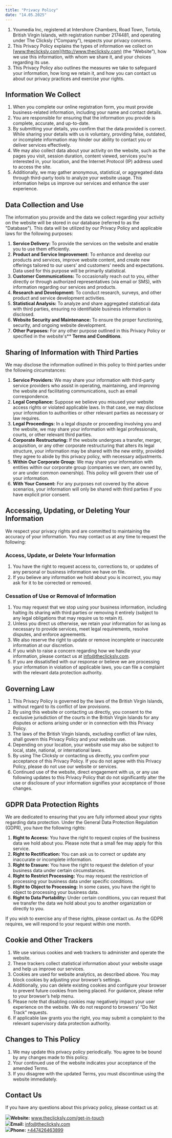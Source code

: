 ```yaml
---
title: "Privacy Policy"
date: "14.05.2025"
---
```


<div>

1.  Youmedia Inc, registered at Intershore Chambers, Road Town, Tortola, British Virgin Islands, with registration number 2174481, and operating under The Clicksly (“Company”), respects your privacy concerns.
2.  This Privacy Policy explains the types of information we collect on [www.theclicksly.com](http://www.theclicksly.com) (the “Website”), how we use this information, with whom we share it, and your choices regarding its use.
3.  This Privacy Policy also outlines the measures we take to safeguard your information, how long we retain it, and how you can contact us about our privacy practices and exercise your rights.

</div>

<div>

## **Information We Collect**

1.  When you complete our online registration form, you must provide business-related information, including your name and contact details.
2.  You are responsible for ensuring that the information you provide is complete, accurate, and up-to-date.
3.  By submitting your details, you confirm that the data provided is correct. While sharing your details with us is voluntary, providing false, outdated, or incomplete information may hinder our ability to contact you or deliver services effectively.
4.  We may also collect data about your activity on the website, such as the pages you visit, session duration, content viewed, services you’re interested in, your location, and the Internet Protocol (IP) address used to access the site.
5.  Additionally, we may gather anonymous, statistical, or aggregated data through third-party tools to analyze your website usage. This information helps us improve our services and enhance the user experience.

</div>

<div>

## **Data Collection and Use**

The information you provide and the data we collect regarding your activity on the website will be stored in our database (referred to as the "Database"). This data will be utilized by our Privacy Policy and applicable laws for the following purposes:

1.  **Service Delivery:** To provide the services on the website and enable you to use them efficiently.
2.  **Product and Service Improvement:** To enhance and develop our products and services, improve website content, and create new offerings tailored to our users' and customers' needs and expectations. Data used for this purpose will be primarily statistical.
3.  **Customer Communications:** To occasionally reach out to you, either directly or through authorized representatives (via email or SMS), with information regarding our services and products.
4.  **Research and Development:** To conduct research, surveys, and other product and service development activities.
5.  **Statistical Analysis:** To analyze and share aggregated statistical data with third parties, ensuring no identifiable business information is disclosed.
6.  **Website Security and Maintenance:** To ensure the proper functioning, security, and ongoing website development.
7.  **Other Purposes:** For any other purpose outlined in this Privacy Policy or specified in the website's\*\* **Terms and Conditions**.

</div>

<div>

## **Sharing of Information with Third Parties**

We may disclose the information outlined in this policy to third parties under the following circumstances:

1.  **Service Providers:** We may share your information with third-party service providers who assist in operating, maintaining, and improving the website and facilitating communications, such as email correspondence.
2.  **Legal Compliance:** Suppose we believe you misused your website access rights or violated applicable laws. In that case, we may disclose your information to authorities or other relevant parties as necessary or law requires.
3.  **Legal Proceedings:** In a legal dispute or proceeding involving you and the website, we may share your information with legal professionals, courts, or other relevant third parties.
4.  **Corporate Restructuring:** If the website undergoes a transfer, merger, acquisition, or any other corporate restructuring that alters its legal structure, your information may be shared with the new entity, provided they agree to abide by this privacy policy, with necessary adjustments.
5.  **Within Our Corporate Group:** We may share your information with entities within our corporate group (companies we own, are owned by, or are under common ownership). This policy will govern their use of your information.
6.  **With Your Consent:** For any purposes not covered by the above scenarios, your information will only be shared with third parties if you have explicit prior consent.

</div>

<div>

## **Accessing, Updating, or Deleting Your Information**

We respect your privacy rights and are committed to maintaining the accuracy of your information. You may contact us at any time to request the following:

### **Access, Update, or Delete Your Information**

1.  You have the right to request access to, corrections to, or updates of any personal or business information we have on file.
2.  If you believe any information we hold about you is incorrect, you may ask for it to be corrected or removed.

### **Cessation of Use or Removal of Information**

1.  You may request that we stop using your business information, including halting its sharing with third parties or removing it entirely (subject to any legal obligations that may require us to retain it).
2.  Unless you direct us otherwise, we retain your information for as long as necessary to provide services, meet legal requirements, resolve disputes, and enforce agreements.
3.  We also reserve the right to update or remove incomplete or inaccurate information at our discretion.
4.  If you wish to raise a concern regarding how we handle your information, please contact us at info@theclicksly.com.
5.  If you are dissatisfied with our response or believe we are processing your information in violation of applicable laws, you can file a complaint with the relevant data protection authority.

</div>

<div>

## **Governing Law**

1.  This Privacy Policy is governed by the laws of the British Virgin Islands, without regard to its conflict of law provisions.
2.  By using this website or contacting us directly, you consent to the exclusive jurisdiction of the courts in the British Virgin Islands for any disputes or actions arising under or in connection with this Privacy Policy.
3.  The laws of the British Virgin Islands, excluding conflict of law rules, shall govern this Privacy Policy and your website use.
4.  Depending on your location, your website use may also be subject to local, state, national, or international laws.
5.  By using The Clicksly or contacting us directly, you confirm your acceptance of this Privacy Policy. If you do not agree with this Privacy Policy, please do not use our website or services.
6.  Continued use of the website, direct engagement with us, or any use following updates to this Privacy Policy that do not significantly alter the use or disclosure of your information signifies your acceptance of those changes.

</div>

<div>

## **GDPR Data Protection Rights**

We are dedicated to ensuring that you are fully informed about your rights regarding data protection. Under the General Data Protection Regulation (GDPR), you have the following rights:

1.  **Right to Access:** You have the right to request copies of the business data we hold about you. Please note that a small fee may apply for this service.
2.  **Right to Rectification:** You can ask us to correct or update any inaccurate or incomplete information.
3.  **Right to Erasure:** You have the right to request the deletion of your business data under certain circumstances.
4.  **Right to Restrict Processing:** You may request the restriction of processing your business data under specific conditions.
5.  **Right to Object to Processing:** In some cases, you have the right to object to processing your business data.
6.  **Right to Data Portability:** Under certain conditions, you can request that we transfer the data we hold about you to another organization or directly to you.

If you wish to exercise any of these rights, please contact us. As the GDPR requires, we will respond to your request within one month.

</div>

<div>

## **Cookie and Other Trackers**

1.  We use various cookies and web trackers to administer and operate the website.
2.  These trackers collect statistical information about your website usage and help us improve our services.
3.  Cookies are used for website analytics, as described above. You may block cookies by adjusting your browser’s settings.
4.  Additionally, you can delete existing cookies and configure your browser to prevent future cookies from being placed. For guidance, please refer to your browser’s help menu.
5.  Please note that disabling cookies may negatively impact your user experience on the website. We do not respond to browsers’ “Do Not Track” requests.
6.  If applicable law grants you the right, you may submit a complaint to the relevant supervisory data protection authority.

</div>

<div>

## **Changes to This Policy**

1.  We may update this privacy policy periodically. You agree to be bound by any changes made to this policy.
2.  Your continued use of the website indicates your acceptance of the amended Terms.
3.  If you disagree with the updated Terms, you must discontinue using the website immediately.

</div>

<div>

## **Contact Us**

If you have any questions about this privacy policy, please contact us at:

<div class="contact-info">
    <img src="/images/policy/web.svg"><span><b>Website:</b> <a href="http://www.theclicksly.com/get-in-touch">www.theclicksly.com/get-in-touch</a></span>
    </div>
<div class="contact-info">
    <img src="/images/policy/mail.svg"><span><b>Email:</b> <a href="mailto:info@theclicksly.com">info@theclicksly.com</a></span>
 </div>
<div class="contact-info">
    <img src="/images/policy/phone.svg"><span><b>Phone:</b> <a href="tel:+447426463899">+447426463899</a></span>
</div>

</div>
